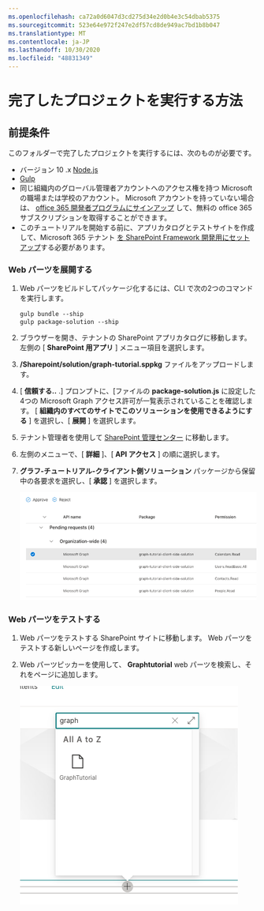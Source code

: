 ```yaml
---
ms.openlocfilehash: ca72a0d6047d3cd275d34e2d0b4e3c54dbab5375
ms.sourcegitcommit: 523e64e972f247e2df57cd8de949ac7bd1b8b047
ms.translationtype: MT
ms.contentlocale: ja-JP
ms.lasthandoff: 10/30/2020
ms.locfileid: "48831349"
---
```

# <a name="how-to-run-the-completed-project"></a>完了したプロジェクトを実行する方法

## <a name="prerequisites"></a>前提条件

このフォルダーで完了したプロジェクトを実行するには、次のものが必要です。

- バージョン 10 .x [Node.js](https://nodejs.org/en/download/releases/)
- [Gulp](https://gulpjs.com/)
- 同じ組織内のグローバル管理者アカウントへのアクセス権を持つ Microsoft の職場または学校のアカウント。 Microsoft アカウントを持っていない場合は、 [office 365 開発者プログラムにサインアップ](https://developer.microsoft.com/office/dev-program) して、無料の office 365 サブスクリプションを取得することができます。
- このチュートリアルを開始する前に、アプリカタログとテストサイトを作成して、Microsoft 365 テナント [を SharePoint Framework 開発用にセットアップ](https://docs.microsoft.com/sharepoint/dev/spfx/set-up-your-developer-tenant)する必要があります。

### <a name="deploy-the-web-part"></a>Web パーツを展開する

1. Web パーツをビルドしてパッケージ化するには、CLI で次の2つのコマンドを実行します。

    ```Shell
    gulp bundle --ship
    gulp package-solution --ship
    ```

1. ブラウザーを開き、テナントの SharePoint アプリカタログに移動します。 左側の [ **SharePoint 用アプリ** ] メニュー項目を選択します。

1. **/Sharepoint/solution/graph-tutorial.sppkg** ファイルをアップロードします。

1. [ **信頼する..** .] プロンプトに、[ファイルの **package-solution.js** に設定した4つの Microsoft Graph アクセス許可が一覧表示されていることを確認します。 [ **組織内のすべてのサイトでこのソリューションを使用できるようにする** ] を選択し、[ **展開** ] を選択します。

1. テナント管理者を使用して [SharePoint 管理センター](https://admin.microsoft.com/sharepoint?page=classicfeatures&modern=true) に移動します。

1. 左側のメニューで、[ **詳細** ]、[ **API アクセス** ] の順に選択します。

1. **グラフ-チュートリアル-クライアント側ソリューション** パッケージから保留中の各要求を選択し、[ **承認** ] を選択します。

    ![SharePoint 管理センターの API アクセスページのスクリーンショット](../tutorial/images/api-access.png)

### <a name="test-the-web-part"></a>Web パーツをテストする

1. Web パーツをテストする SharePoint サイトに移動します。 Web パーツをテストする新しいページを作成します。

1. Web パーツピッカーを使用して、 **Graphtutorial** web パーツを検索し、それをページに追加します。

    ![Web パーツピッカーの GraphTutorial web パーツのスクリーンショット](../tutorial/images/add-web-part.png)
